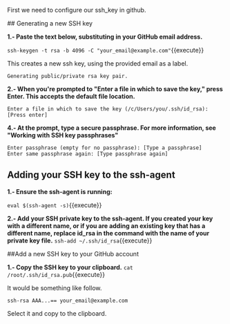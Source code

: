 First we need to configure our ssh_key in github.

## Generating a new SSH key

**1.- Paste the text below, substituting in your GitHub email address.**

`ssh-keygen -t rsa -b 4096 -C "your_email@example.com"`{{execute}}

This creates a new ssh key, using the provided email as a label.
```
Generating public/private rsa key pair.
```

**2.- When you're prompted to "Enter a file in which to save the key," press Enter. This accepts the default file location.**
```
Enter a file in which to save the key (/c/Users/you/.ssh/id_rsa):[Press enter]
```

**4.- At the prompt, type a secure passphrase. For more information, see "Working with SSH key passphrases"**
```
Enter passphrase (empty for no passphrase): [Type a passphrase]
Enter same passphrase again: [Type passphrase again]
```

## Adding your SSH key to the ssh-agent

**1.- Ensure the ssh-agent is running:**

`eval $(ssh-agent -s)`{{execute}}

**2.- Add your SSH private key to the ssh-agent. If you created your key with a different name, or if you are adding an existing key that has a different name, replace id_rsa in the command with the name of your private key file.**
`ssh-add ~/.ssh/id_rsa`{{execute}}

##Add a new SSH key to your GitHub account

**1.- Copy the SSH key to your clipboard.**
`cat /root/.ssh/id_rsa.pub`{{execute}}

It would be something like follow.
```
ssh-rsa AAA...== your_email@example.com
```
Select it and copy to the clipboard.








